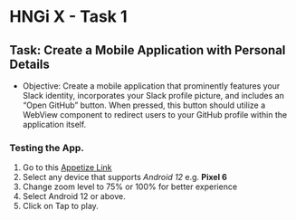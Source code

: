 # HNGi X - Task 1

## Task: Create a Mobile Application with Personal Details
- Objective: Create a mobile application that prominently features your Slack identity, incorporates your Slack profile picture, and includes an “Open GitHub” button. When pressed, this button should utilize a WebView component to redirect users to your GitHub profile within the application itself.

### Testing the App.
1. Go to this [Appetize Link](https://appetize.io/app/xd5row4aae6xsyjekobeyaqpgi?device=pixel6&osVersion=12.0&scale=75)
2. Select any device that supports _Android 12_ e.g. **Pixel 6**
3. Change zoom level to 75% or 100% for better experience
4. Select Android 12 or above.
5. Click on Tap to play.
